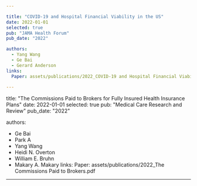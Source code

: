 ```yaml
---

title: "COVID-19 and Hospital Financial Viability in the US"
date: 2022-01-01
selected: true
pub: "JAMA Health Forum"
pub_date: "2022"

authors:
  - Yang Wang
  - Ge Bai
  - Gerard Anderson
links:
  Paper: assets/publications/2022_COVID-19 and Hospital Financial Viability.pdf
 
---
```


title: "The Commissions Paid to Brokers for Fully Insured Health Insurance Plans"
date: 2022-01-01
selected: true
pub: "Medical Care Research and Review"
pub_date: "2022"

authors:
  - Ge Bai
  - Park A
  - Yang Wang
  - Heidi N. Overton
  - William E. Bruhn
  - Makary A. Makary
links:
  Paper: assets/publications/2022_The Commissions Paid to Brokers.pdf
---
